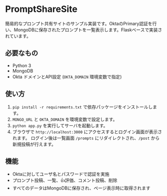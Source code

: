 # PromptShareSite

簡易的なプロンプト共有サイトのサンプル実装です。OktaのPrimary認証を行い、MongoDBに保存されたプロンプトを一覧表示します。Flaskベースで実装されています。

## 必要なもの
- Python 3
- MongoDB
- Okta ドメインとAPI設定 (`OKTA_DOMAIN` 環境変数で指定)

## 使い方
1. `pip install -r requirements.txt` で依存パッケージをインストールします。
2. `MONGO_URL` と `OKTA_DOMAIN` を環境変数で設定します。
3. `python app.py` を実行してサーバを起動します。
4. ブラウザで `http://localhost:3000` にアクセスするとログイン画面が表示されます。
   ログイン後は一覧画面 `/prompts` にリダイレクトされ、`/post` から新規投稿が行えます。

## 機能
- Oktaに対してユーザ名とパスワードで認証を実施
- プロンプト投稿、一覧、👍評価、コメント投稿、削除
- すべてのデータはMongoDBに保存され、ページ表示時に取得されます
